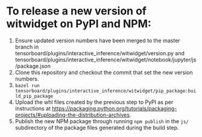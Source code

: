 # To release a new version of witwidget on PyPI and NPM:

1. Ensure updated version numbers have been merged to the master branch in
tensorboard/plugins/interactive_inference/witwidget/version.py
and tensorboard/plugins/interactive_inference/witwidget/notebook/jupyter/js/package.json
2. Clone this repository and checkout the commit that set the new version numbers.
3. `bazel run tensorboard/plugins/interactive_inference/witwidget/pip_package:build_pip_package`
4. Upload the whl files created by the previous step to PyPI as per instructions
at https://packaging.python.org/tutorials/packaging-projects/#uploading-the-distribution-archives.
5. Publish the new NPM package through running `npm publish` in the `js/` subdirectory of the package
files generated during the build step.

